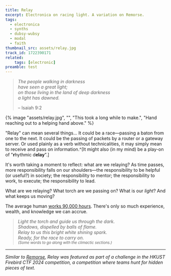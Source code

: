 ```yaml
---
title: Relay
excerpt: Electronica on racing light. A variation on Remorse.
tags:
  - electronica
  - synths
  - dubsy-wubsy
  - modal
  - faith
thumbnail_src: assets/relay.jpg
track_id: 1722390171
related:
    tags: [electronic]
preamble: test
---
```


> *The people walking in darkness*  
> 	*have seen a great light;*  
> *on those living in the land of deep darkness*  
> 	*a light has dawned.*
> 
> – Isaiah 9:2

{% image "assets/relay.jpg", "", "This took a long while to make.", "Hand reaching out to a helping hand above." %}

"Relay" can mean several things... It could be a race—passing a baton from one to the next. It could be the passing of packets by a router or a gateway server. Or used plainly as a verb without technicalities, it may simply mean to receive and pass on information.^[It might also (in my mind) be a play-on of "**r**hythmic d**elay**".]

It's worth taking a moment to reflect: what are we relaying? As time passes, more responsibility falls on our shoulders—the responsibility to be helpful (or useful?) in society; the responsibility to mentor; the responsibility to work, to execute; the responsibility to lead.

What are we relaying? What torch are we passing on? What is our *light*? And what keeps us moving?

The average human [works 90,000 hours](https://www.gettysburg.edu/news/stories?id=79db7b34-630c-4f49-ad32-4ab9ea48e72b). There's only so much experience, wealth, and knowledge we can accrue.

> *Light the torch and guide us through the dark.*  
> *Shadows, dispelled by balls of flame.*  
> *Relay to us this bright white shining spark.*  
> *Ready, for the race to carry on.*  
> <sup>*(Some words to go along with the climactic sections.)*</sup>

---

*Similar to [Remorse](/posts/remorse), Relay was featured as part of a challenge in the HKUST Firebird CTF 2024 competition, a competition where teams hunt for hidden pieces of text.*